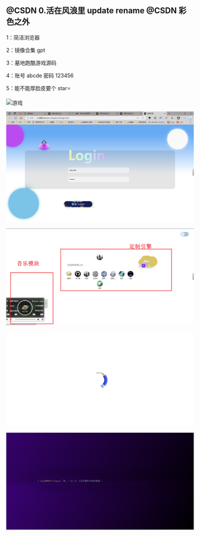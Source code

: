 ## @CSDN 0.活在风浪里 update rename @CSDN 彩色之外

1：简洁浏览器

2：镜像合集 gpt

3：墓地跑酷游戏源码

4：账号 abcde 密码 123456

5：能不能厚脸皮要个 star⭐️

![游戏](./img\游戏.png)

![Ai](./img\Ai.png)

![Home](./img\Home.png)

![loading](./img\loading.png)

![恶搞](./img\恶搞.png)
